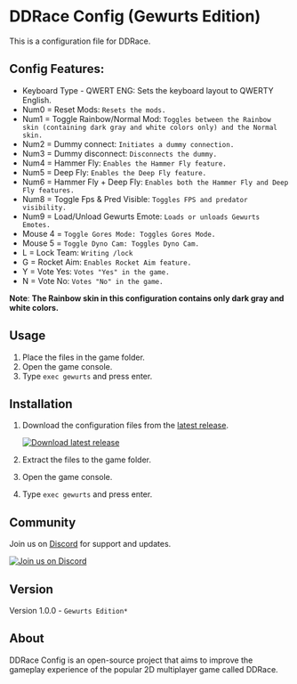 <!-- Başlık -->
# DDRace Config (Gewurts Edition)

<!-- Açıklama -->
This is a configuration file for DDRace.

## Config Features:

- Keyboard Type - QWERT ENG: Sets the keyboard layout to QWERTY English.
- Num0 = Reset Mods: ``Resets the mods.``
- Num1 = Toggle Rainbow/Normal Mod: ``Toggles between the Rainbow skin (containing dark gray and white colors only) and the Normal skin.``
- Num2 = Dummy connect: ``Initiates a dummy connection.``
- Num3 = Dummy disconnect: ``Disconnects the dummy.``
- Num4 = Hammer Fly: ``Enables the Hammer Fly feature.``
- Num5 = Deep Fly: ``Enables the Deep Fly feature.``
- Num6 = Hammer Fly + Deep Fly: ``Enables both the Hammer Fly and Deep Fly features.``
- Num8 = Toggle Fps & Pred Visible: ``Toggles FPS and predator visibility.``
- Num9 = Load/Unload Gewurts Emote: ``Loads or unloads Gewurts Emotes.``
- Mouse 4 = ``Toggle Gores Mode: Toggles Gores Mode.``
- Mouse 5 = ``Toggle Dyno Cam: Toggles Dyno Cam.``
- L = Lock Team: ``Writing /lock``
- G = Rocket Aim: ``Enables Rocket Aim feature.``
- Y = Vote Yes: ``Votes "Yes" in the game.``
- N = Vote No: ``Votes "No" in the game.``

**Note**: **The Rainbow skin in this configuration contains only dark gray and white colors.**

<!-- Kullanım talimatları -->
## Usage

1. Place the files in the game folder.
2. Open the game console.
3. Type `exec gewurts` and press enter.

<!-- Kurulum talimatları -->
## Installation

1. Download the configuration files from the [latest release](https://github.com/aliumutidiz/DDRaceConfig-Gewurts/archive/refs/heads/main.zip).

   [![Download latest release](https://img.shields.io/badge/Download%20Latest%20Release-brightgreen?style=for-the-badge&logo=github)](https://github.com/aliumutidiz/DDRaceConfig-Gewurts/archive/refs/heads/main.zip)

2. Extract the files to the game folder.
3. Open the game console.
4. Type `exec gewurts` and press enter.

## Community

Join us on [Discord](https://discord.gg/UHgBk5r66T) for support and updates.

[![Join us on Discord](https://img.shields.io/badge/-Join%20us%20on%20Discord-7289DA?style=for-the-badge&logo=discord&logoColor=white)](https://discord.gg/UHgBk5r66T)

<!-- Alt başlık -->
## Version

Version 1.0.0 - ``Gewurts Edition*``

<!-- Kısa tanım -->
## About

DDRace Config is an open-source project that aims to improve the gameplay experience of the popular 2D multiplayer game called DDRace.
